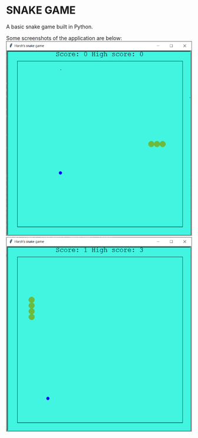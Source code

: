 # SNAKE GAME
A basic snake game built in Python.

Some screenshots of the application are below:
![ ](https://github.com/harsh-kashyap-codes/snake-game/blob/main/game1.PNG?raw=true)
![ ](https://github.com/harsh-kashyap-codes/snake-game/blob/main/game2.PNG?raw=true)
